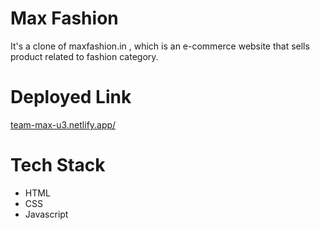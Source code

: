 # Max Fashion 
It's a clone of maxfashion.in , which is an e-commerce website that sells product related to fashion category.

# Deployed Link
<a href="team-max-u3.netlify.app/" target="_blank">team-max-u3.netlify.app/ </a>

# Tech Stack
- HTML
- CSS
- Javascript

